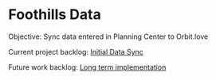 # Foothills Data

Objective: Sync data entered in Planning Center to Orbit.love

Current project backlog: [Initial Data Sync](https://github.com/samhowes/foothills-data/projects/1)

Future work backlog: [Long term implementation](https://github.com/samhowes/foothills-data/projects/3)

